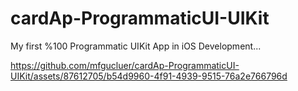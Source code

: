 # cardAp-ProgrammaticUI-UIKit

My first %100 Programmatic UIKit App in iOS Development...



https://github.com/mfgucluer/cardAp-ProgrammaticUI-UIKit/assets/87612705/b54d9960-4f91-4939-9515-76a2e766796d

